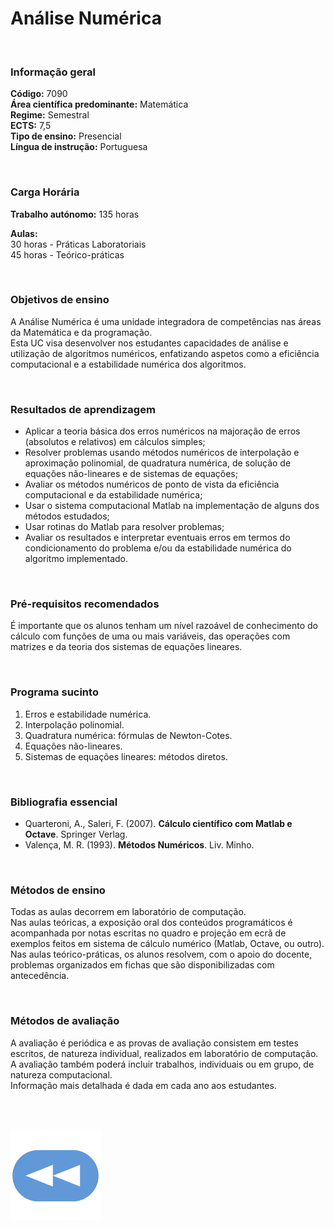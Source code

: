 # Análise Numérica

<br>

### Informação geral
**Código:** 7090
<br> **Área científica predominante:** Matemática
<br> **Regime:** Semestral
<br> **ECTS:** 7,5
<br> **Tipo de ensino:** Presencial
<br> **Língua de instrução:** Portuguesa

<br>

### Carga Horária
**Trabalho autónomo:** 135  horas

**Aulas:**
<br> 30  horas  -  Práticas Laboratoriais
<br> 45  horas  -  Teórico-práticas

<br>

### Objetivos de ensino
A Análise Numérica é uma unidade integradora de competências nas áreas da Matemática e da programação.
<br> Esta UC visa desenvolver nos estudantes capacidades de análise e utilização de algoritmos numéricos, enfatizando aspetos como a eficiência computacional e a estabilidade numérica dos algoritmos.

<br>

### Resultados de aprendizagem
- Aplicar a teoria básica dos erros numéricos na majoração de erros (absolutos e relativos) em cálculos simples;
- Resolver problemas usando métodos numéricos de interpolação e aproximação polinomial, de quadratura numérica, de solução de equações não-lineares e de sistemas de equações;
- Avaliar os métodos numéricos de ponto de vista da eficiência computacional e da estabilidade numérica;
- Usar o sistema computacional Matlab na implementação de alguns dos métodos estudados;
- Usar rotinas do Matlab para resolver problemas;
- Avaliar os resultados e interpretar eventuais erros em termos do condicionamento do problema e/ou da estabilidade numérica do algoritmo implementado.

<br>

### Pré-requisitos recomendados
É importante que os alunos tenham um nível razoável de conhecimento do cálculo com funções de uma ou mais variáveis, das operações com matrizes e da teoria dos sistemas de equações lineares. 

<br>

### Programa sucinto
1. Erros e estabilidade numérica.
2. Interpolação polinomial.
3. Quadratura numérica: fórmulas de Newton-Cotes.
4. Equações não-lineares.
5. Sistemas de equações lineares: métodos diretos.

<br>

### Bibliografia essencial
* Quarteroni, A., Saleri, F. (2007). **Cálculo científico com Matlab e Octave**. Springer Verlag.
* Valença, M. R. (1993). **Métodos Numéricos**. Liv. Minho.

<br>

### Métodos de ensino
Todas as aulas decorrem em laboratório de computação.
<br> Nas aulas teóricas, a exposição oral dos conteúdos programáticos é acompanhada por notas escritas no quadro e projeção em ecrã de exemplos feitos em sistema de cálculo numérico (Matlab, Octave, ou outro).
<br> Nas aulas teórico-práticas, os alunos resolvem, com o apoio do docente, problemas organizados em fichas que são disponibilizadas com antecedência.

<br>

### Métodos de avaliação
A avaliação é periódica e as provas de avaliação consistem em testes escritos, de natureza individual, realizados em laboratório de computação.
<br> A avaliação também poderá incluir trabalhos, individuais ou em grupo, de natureza computacional.
<br> Informação mais detalhada é dada em cada ano aos estudantes.

<br><br>

[![retroceder](https://raw.githubusercontent.com/David81820/Recursos-LCC/main/Rewind.png)](https://david81820.github.io/Recursos-LCC/2ano/1sem/AN)
